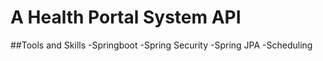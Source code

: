 ﻿# A Health Portal System API
##Tools and Skills
-Springboot
-Spring Security
-Spring JPA
-Scheduling
